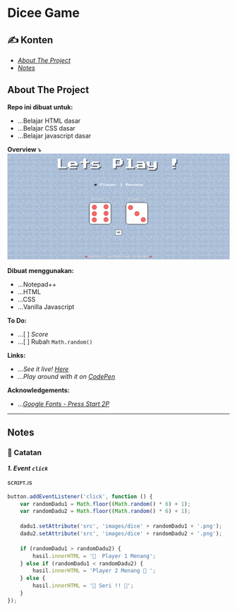 # Dicee Game
## :writing_hand: Konten
- _[About The Project](#about-the-project)_
- _[Notes](#notes)_

## About The Project
**Repo ini dibuat untuk:**
- ...Belajar HTML dasar
- ...Belajar CSS dasar
- ...Belajar javascript dasar

**Overview :arrow_heading_down:**
<img src="images/overview.png">

**Dibuat menggunakan:**
- ...Notepad++
- ...HTML
- ...CSS
- ...Vanilla Javascript

**To Do:**
- ...[ ] _Score_
- ...[ ] Rubah `Math.random()`

**Links:** 
- _...See it live! <a href="https://xvferdy.github.io/dicee-game/" target="_blank">Here</a>_
- _...Play around with it on <a href="https://codepen.io/xvferdy/pen/mgobPr" target="_blank">CodePen</a>_
    
**Acknowledgements:**
- _...[Google Fonts - Press Start 2P](https://fonts.google.com/)_

- - -

## Notes
### :closed_book: Catatan
**_1. Event `click`_** 

sᴄʀɪᴘᴛ.ᴊs
```javascript
button.addEventListener('click', function () {
    var randomDadu1 = Math.floor((Math.random() * 6) + 1);
    var randomDadu2 = Math.floor((Math.random() * 6) + 1);

    dadu1.setAttribute('src', 'images/dice' + randomDadu1 + '.png');
    dadu2.setAttribute('src', 'images/dice' + randomDadu2 + '.png');

    if (randomDadu1 > randomDadu2) {
        hasil.innerHTML = '🏴  Player 1 Menang';
    } else if (randomDadu1 < randomDadu2) {
        hasil.innerHTML = 'Player 2 Menang 🏴 ';
    } else {
        hasil.innerHTML = '🚩 Seri !! 🚩';
    }
});
```
